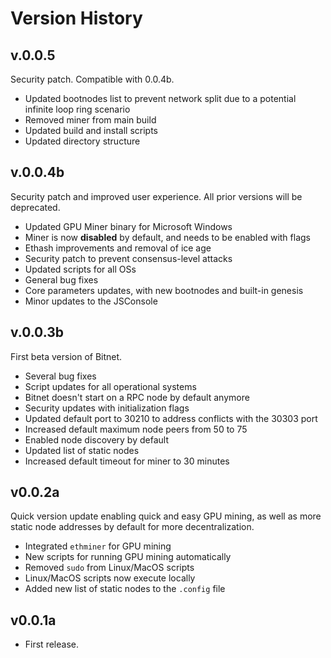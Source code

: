 # Version History

## v.0.0.5

Security patch. Compatible with 0.0.4b.

- Updated bootnodes list to prevent network split due to a potential infinite loop ring scenario
- Removed miner from main build
- Updated build and install scripts
- Updated directory structure

## v.0.0.4b

Security patch and improved user experience. All prior versions will be deprecated.

- Updated GPU Miner binary for Microsoft Windows
- Miner is now **disabled** by default, and needs to be enabled with flags
- Ethash improvements and removal of ice age
- Security patch to prevent consensus-level attacks
- Updated scripts for all OSs
- General bug fixes
- Core parameters updates, with new bootnodes and built-in genesis
- Minor updates to the JSConsole

## v.0.0.3b

First beta version of Bitnet.

- Several bug fixes
- Script updates for all operational systems
- Bitnet doesn't start on a RPC node by default anymore
- Security updates with initialization flags
- Updated default port to 30210 to address conflicts with the 30303 port
- Increased default maximum node peers from 50 to 75
- Enabled node discovery by default
- Updated list of static nodes
- Increased default timeout for miner to 30 minutes

## v0.0.2a

Quick version update enabling quick and easy GPU mining, as well as more static node addresses by default for more decentralization.

- Integrated `ethminer` for GPU mining
- New scripts for running GPU mining automatically
- Removed `sudo` from Linux/MacOS scripts
- Linux/MacOS scripts now execute locally
- Added new list of static nodes to the `.config` file

## v0.0.1a

- First release.
